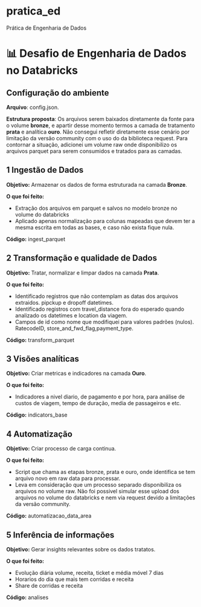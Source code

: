 # pratica_ed
Prática de Engenharia de Dados

# 📊 Desafio de Engenharia de Dados no Databricks

## Configuração do ambiente
**Arquivo**: config.json.

**Estrutura proposta**: Os arquivos serem baixados diretamente da fonte para o volume **bronze**, e apartir desse momento termos a camada de tratamento **prata** e analítica **ouro**. Não consegui refletir diretamente esse cenário por limitação da versão community com o uso do da biblioteca request. Para contornar a situação, adicionei um volume raw onde disponibilizo os arquivos parquet para serem consumidos e tratados para as camadas.

## 1 Ingestão de Dados
**Objetivo:** Armazenar os dados de forma estruturada na camada **Bronze**.

**O que foi feito:**
- Extração dos arquivos em parquet e salvos no modelo bronze no volume do databricks
- Aplicado apenas normalização para colunas mapeadas que devem ter a mesma escrita em todas as bases, e caso não exista fique nula.

**Código:**
ingest_parquet


## 2 Transformação e qualidade de Dados
**Objetivo:** Tratar, normalizar e limpar dados na camada **Prata**.

**O que foi feito:**
- Identificado registros que não contemplam as datas dos arquivos extraidos. pipckup e dropoff datetimes.
- Identificado registros com travel_distance fora do esperado quando analizado os datetimes e location da viagem.
- Campos de id como nome que modifiquei para valores padrões (nulos). RatecodeID, store_and_fwd_flag,payment_type.

**Código:**
transform_parquet


## 3 Visões analíticas 
**Objetivo:** Criar metricas e indicadores na camada **Ouro**.

**O que foi feito:**
- Indicadores a nivel diario, de pagamento e por hora, para análise de custos de viagem, tempo de duração, media de passageiros e etc.

**Código:**
indicators_base


## 4 Automatização 
**Objetivo:** Criar processo de carga continua.

**O que foi feito:**
- Script que chama as etapas bronze, prata e ouro, onde identifica se tem arquivo novo em raw data para processar.
- Leva em consideração que um processo separado disponibiliza os arquivos no volume raw. Não foi possivel simular esse upload dos arquivos no volume do databricks e nem via request devido a limitações da versão community.

**Código:**
automatizacao_data_area


## 5 Inferência de informações 
**Objetivo:** Gerar insights relevantes sobre os dados tratatos.

**O que foi feito:**
- Evolução diária volume, receita, ticket e média móvel 7 dias
- Horarios do dia que mais tem corridas e receita
- Share de corridas e receita

**Código:**
analises
